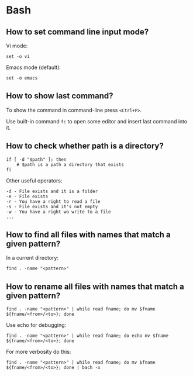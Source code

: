 
# Bash

## How to set command line input mode?
Vi mode:
```
set -o vi
```

Emacs mode (default):
```
set -o emacs
```

## How to show last command?
To show the command in command-line press `<Ctrl+P>`.

Use built-in command `fc` to open some editor and insert last command into it.

## How to check whether path is a directory?
```(bash)
if [ -d "$path" ]; then
    # $path is a path a directory that exists
fi
```

Other useful operators:
```(bash)
-d - File exists and it is a folder
-e - File exists
-r - You have a right to read a file
-s - File exists and it's not empty
-w - You have a right wo write to a file
...
```

## How to find all files with names that match a given pattern?
In a current directory:
```(bash)
find . -name "<pattern>"
```

## How to rename all files with names that match a given pattern?
```(bash)
find . -name "<pattern>" | while read fname; do mv $fname ${fname/<from>/<to>}; done
```

Use echo for debugging:
```(bash)
find . -name "<pattern>" | while read fname; do echo mv $fname ${fname/<from>/<to>}; done
```

For more verbosity do this:
```(bash)
find . -name "<pattern>" | while read fname; do mv $fname ${fname/<from>/<to>}; done | bach -x
```
